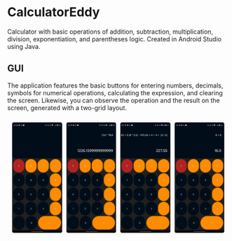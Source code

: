 <style>
    .image-container {
        display: grid;
        grid-template-columns: repeat(4, 1fr);
        gap: 10px;
        max-width: 100%;
        padding: 10px;
        box-sizing: border-box;
    }

    .image-container img {
        max-width: 100%;
        height: auto;
        border: 1px solid #ddd;
        box-shadow: 0px 0px 5px rgba(0, 0, 0, 0.1);
        border-radius: 5px;
    }
</style>

# CalculatorEddy

Calculator with basic operations of addition, subtraction, multiplication, division, exponentiation, and parentheses logic. Created in Android Studio using Java.

## GUI

The application features the basic buttons for entering numbers, decimals, symbols for numerical operations, calculating the expression, and clearing the screen. Likewise, you can observe the operation and the result on the screen, generated with a two-grid layout.

<div class="image-container">
    <img src="README/App - 1.jpeg" alt="Imagen 1">
    <img src="README/App - 2.jpeg" alt="Imagen 2">
    <img src="README/App - 3.jpeg" alt="Imagen 3">
    <img src="README/App - 4.jpeg" alt="Imagen 4">
</div>